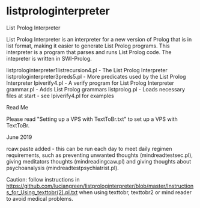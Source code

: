 # listprologinterpreter
List Prolog Interpreter

List Prolog Interpreter is an interpreter for a new version of Prolog that is in list format, making it easier to generate List Prolog programs.  This interpreter is a program that parses and runs List Prolog code.  The intepreter is written in SWI-Prolog.

listprologinterpreter1listrecursion4.pl - The List Prolog Interpreter
listprologinterpreter3preds5.pl - More predicates used by the List Prolog Interpreter
lpiverify4.pl - A verify program for List Prolog Interpreter
grammar.pl - Adds List Prolog grammars
listprolog.pl - Loads necessary files at start - see lpiverify4.pl for examples

Read Me

Please read "Setting up a VPS with TextToBr.txt" to set up a VPS with TextToBr.

June 2019

rcaw.paste added - this can be run each day to meet daily regimen requirements, such as preventing unwanted thoughts (mindreadtestsec.pl), giving meditators thoughts (mindreadingcaw.pl) and giving thoughts about psychoanalysis (mindreadtestpsychiatrist.pl).

Caution: follow instructions in https://github.com/luciangreen/listprologinterpreter/blob/master/Instructions_for_Using_texttobr(2).pl.txt when using texttobr, texttobr2 or mind reader to avoid medical problems.
